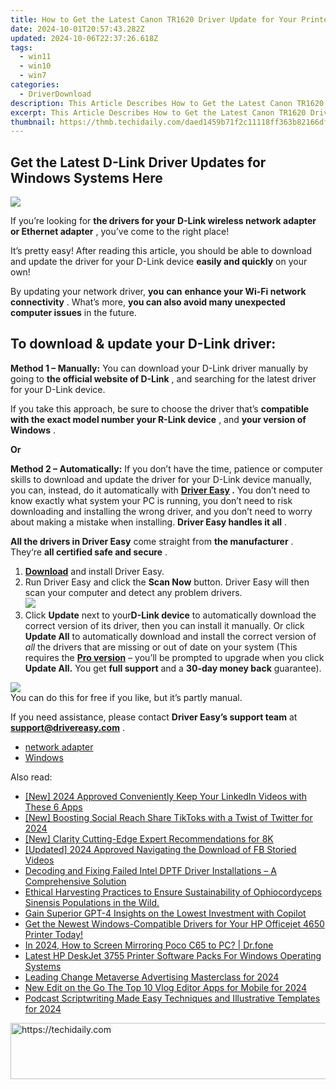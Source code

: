 ```yaml
---
title: How to Get the Latest Canon TR1620 Driver Update for Your Printer (Windows Friendly)
date: 2024-10-01T20:57:43.282Z
updated: 2024-10-06T22:37:26.618Z
tags:
  - win11
  - win10
  - win7
categories:
  - DriverDownload
description: This Article Describes How to Get the Latest Canon TR1620 Driver Update for Your Printer (Windows Friendly)
excerpt: This Article Describes How to Get the Latest Canon TR1620 Driver Update for Your Printer (Windows Friendly)
thumbnail: https://thmb.techidaily.com/daed1459b71f2c11118ff363b82166df3949711b8db94af4f668119ff4d60331.jpg
---
```


## Get the Latest D-Link Driver Updates for Windows Systems Here

![](https://images.drivereasy.com/wp-content/uploads/2018/12/snap000190-300x277.png)

 If you’re looking for **the drivers for your D-Link wireless network adapter or Ethernet adapter** , you’ve come to the right place!

 It’s pretty easy! After reading this article, you should be able to download and update the driver for your D-Link device **easily and quickly** on your own!

 By updating your network driver, **you**  **can**  **enhance your Wi-Fi network connectivity** . What’s more, **you can also avoid many unexpected computer issues**   in the future.

## **To download & update your D-Link driver:**

**Method 1 – Manually:**  You can download your D-Link driver manually by going to **the official website of D-Link** , and searching for the latest driver for your D-Link device.

 If you take this approach, be sure to choose the driver that’s **compatible with the exact model number your R-Link device** , and **your version of Windows** .

**Or**

**Method 2 – Automatically:**   If you don’t have the time, patience or computer skills to download and update the driver for your D-Link device manually, you can, instead, do it automatically with **[Driver Easy](https://tools.techidaily.com/drivereasy/download/) .**  You don’t need to know exactly what system your PC is running, you don’t need to risk downloading and installing the wrong driver, and you don’t need to worry about making a mistake when installing. **Driver Easy handles it all** .

**All the drivers in Driver Easy** come straight from **the manufacturer** . They‘re **all certified safe and secure** .

1. **[Download](https://tools.techidaily.com/drivereasy/download/)**  and install Driver Easy.
2. Run Driver Easy and click the **Scan Now**  button. Driver Easy will then scan your computer and detect any problem drivers.  
![](https://images.drivereasy.com/wp-content/uploads/2018/12/snap000192.png)
3. Click **Update**  next to your**D-Link device** to automatically download the correct version of its driver, then you can install it manually. Or click **Update All**  to automatically download and install the correct version of _all_  the drivers that are missing or out of date on your system (This requires the **[Pro version](https://tools.techidaily.com/drivereasy/download/)**  – you’ll be prompted to upgrade when you click **Update All.** You get **full support**  and a **30-day money back**  guarantee).  

![](https://images.drivereasy.com/wp-content/uploads/2018/12/snap000191.png)  
 You can do this for free if you like, but it’s partly manual.  

 If you need assistance, please contact **Driver Easy’s support team** at [**support@drivereasy.com**](https://tools.techidaily.com/drivereasy/download/) .

* [network adapter](https://tools.techidaily.com/drivereasy/download/)
* [Windows](https://tools.techidaily.com/drivereasy/download/)

<ins class="adsbygoogle"
     style="display:block"
     data-ad-format="autorelaxed"
     data-ad-client="ca-pub-7571918770474297"
     data-ad-slot="1223367746"></ins>

<ins class="adsbygoogle"
     style="display:block"
     data-ad-client="ca-pub-7571918770474297"
     data-ad-slot="8358498916"
     data-ad-format="auto"
     data-full-width-responsive="true"></ins>

<span class="atpl-alsoreadstyle">Also read:</span>
<div><ul>
<li><a href="https://article-posts.techidaily.com/new-2024-approved-conveniently-keep-your-linkedin-videos-with-these-6-apps/"><u>[New] 2024 Approved Conveniently Keep Your LinkedIn Videos with These 6 Apps</u></a></li>
<li><a href="https://twitter-videos.techidaily.com/new-boosting-social-reach-share-tiktoks-with-a-twist-of-twitter-for-2024/"><u>[New] Boosting Social Reach Share TikToks with a Twist of Twitter for 2024</u></a></li>
<li><a href="https://extra-tips.techidaily.com/new-clarity-cutting-edge-expert-recommendations-for-8k/"><u>[New] Clarity Cutting-Edge Expert Recommendations for 8K</u></a></li>
<li><a href="https://facebook-video-files.techidaily.com/updated-2024-approved-navigating-the-download-of-fb-storied-videos/"><u>[Updated] 2024 Approved Navigating the Download of FB Storied Videos</u></a></li>
<li><a href="https://driver-download.techidaily.com/decoding-and-fixing-failed-intel-dptf-driver-installations-a-comprehensive-solution/"><u>Decoding and Fixing Failed Intel DPTF Driver Installations – A Comprehensive Solution</u></a></li>
<li><a href="https://driver-download.techidaily.com/1722964754541-ethical-harvesting-practices-to-ensure-sustainability-of-ophiocordyceps-sinensis-populations-in-the-wild/"><u>Ethical Harvesting Practices to Ensure Sustainability of Ophiocordyceps Sinensis Populations in the Wild.</u></a></li>
<li><a href="https://tech-hub.techidaily.com/gain-superior-gpt-4-insights-on-the-lowest-investment-with-copilot/"><u>Gain Superior GPT-4 Insights on the Lowest Investment with Copilot</u></a></li>
<li><a href="https://driver-download.techidaily.com/get-the-newest-windows-compatible-drivers-for-your-hp-officejet-4650-printer-today/"><u>Get the Newest Windows-Compatible Drivers for Your HP Officejet 4650 Printer Today!</u></a></li>
<li><a href="https://screen-mirror.techidaily.com/in-2024-how-to-screen-mirroring-poco-c65-to-pc-drfone-by-drfone-android/"><u>In 2024, How to Screen Mirroring Poco C65 to PC? | Dr.fone</u></a></li>
<li><a href="https://driver-download.techidaily.com/latest-hp-deskjet-3755-printer-software-packs-for-windows-operating-systems/"><u>Latest HP DeskJet 3755 Printer Software Packs For Windows Operating Systems</u></a></li>
<li><a href="https://extra-guidance.techidaily.com/leading-change-metaverse-advertising-masterclass-for-2024/"><u>Leading Change Metaverse Advertising Masterclass for 2024</u></a></li>
<li><a href="https://ai-video-apps.techidaily.com/new-edit-on-the-go-the-top-10-vlog-editor-apps-for-mobile-for-2024/"><u>New Edit on the Go The Top 10 Vlog Editor Apps for Mobile for 2024</u></a></li>
<li><a href="https://extra-support.techidaily.com/podcast-scriptwriting-made-easy-techniques-and-illustrative-templates-for-2024/"><u>Podcast Scriptwriting Made Easy Techniques and Illustrative Templates for 2024</u></a></li>
</ul></div>

<!-- affiliate ads begin -->
<a href="https://appsumo.8odi.net/c/5597632/2100534/7443" target="_top" id="2100534">
  <img src="//a.impactradius-go.com/display-ad/7443-2100534" border="0" alt="https://techidaily.com" width="728" height="90"/>
</a>
<img height="0" width="0" src="https://appsumo.8odi.net/i/5597632/2100534/7443" style="position:absolute;visibility:hidden;" border="0" />
<!-- affiliate ads end -->

